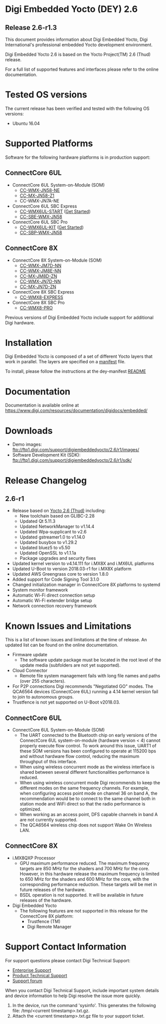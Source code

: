 # Digi Embedded Yocto (DEY) 2.6
## Release 2.6-r1.3

This document provides information about Digi Embedded Yocto,
Digi International's professional embedded Yocto development environment.

Digi Embedded Yocto 2.6 is based on the Yocto Project(TM) 2.6 (Thud) release.

For a full list of supported features and interfaces please refer to the
online documentation.

# Tested OS versions

The current release has been verified and tested with the following
OS versions:

* Ubuntu 16.04

# Supported Platforms

Software for the following hardware platforms is in production support:

## ConnectCore 6UL
* ConnectCore 6UL System-on-Module (SOM)
  * [CC-WMX-JN58-NE](https://www.digi.com/products/models/cc-wmx-jn58-ne)
  * [CC-MX-JN58-Z1](https://www.digi.com/products/models/cc-mx-jn58-z1)
  * CC-WMX-JN7A-NE
* ConnectCore 6UL SBC Express
  * [CC-WMX6UL-START](https://www.digi.com/products/models/cc-wmx6ul-start) ([Get Started](https://www.digi.com/resources/documentation/digidocs/90001548/default.htm#concept/yocto/c_get_started_with_yocto.htm))
  * [CC-SBE-WMX-JN58](https://www.digi.com/products/models/cc-sbe-wmx-jn58)
* ConnectCore 6UL SBC Pro
  * [CC-WMX6UL-KIT](https://www.digi.com/products/models/cc-wmx6ul-kit) ([Get Started](https://www.digi.com/resources/documentation/digidocs/90001547/default.htm#concept/yocto/c_get_started_with_yocto.htm))
  * [CC-SBP-WMX-JN58](https://www.digi.com/products/models/cc-sbp-wmx-jn58)

## ConnectCore 8X
* ConnectCore 8X System-on-Module (SOM)
  * [CC-WMX-JM7D-NN](https://www.digi.com/cc8x)
  * [CC-WMX-JM8E-NN](https://www.digi.com/cc8x)
  * [CC-MX-JM8D-ZN](https://www.digi.com/cc8x)
  * [CC-WMX-JN7D-NN](https://www.digi.com/cc8x)
  * [CC-MX-JN7D-ZN](https://www.digi.com/cc8x)
* ConnectCore 8X SBC Express
  * [CC-WMX8-EXPRESS](https://www.digi.com/cc8x)
* ConnectCore 8X SBC Pro
  * [CC-WMX8-PRO](https://www.digi.com/cc8x)

Previous versions of Digi Embedded Yocto include support for additional Digi
hardware.

# Installation

Digi Embedded Yocto is composed of a set of different Yocto layers that work in
parallel. The layers are specified on a [manifest](https://github.com/digi-embedded/dey-manifest/blob/thud/default.xml) file.

To install, please follow the instructions at the dey-manifest [README](https://github.com/digi-embedded/dey-manifest)

# Documentation

Documentation is available online at https://www.digi.com/resources/documentation/digidocs/embedded/

# Downloads

* Demo images: ftp://ftp1.digi.com/support/digiembeddedyocto/2.6/r1/images/
* Software Development Kit (SDK): ftp://ftp1.digi.com/support/digiembeddedyocto/2.6/r1/sdk/

# Release Changelog

## 2.6-r1

* Release based on [Yocto 2.6 (Thud)](https://www.yoctoproject.org/software-overview/downloads) including:
  * New toolchain based on GLIBC-2.28
  * Updated Qt 5.11.3
  * Updated NetworkManager to v1.14.4
  * Updated Wpa-supplicant to v2.6
  * Updated gstreamer1.0 to v1.14.0
  * Updated busybox to v1.29.2
  * Updated bluez5 to v5.50
  * Updated OpenSSL to v1.1.1a
  * Package upgrades and security fixes
* Updated kernel version to v4.14.111 for i.MX8X and i.MX6UL platforms
* Updated U-Boot to version 2018.03-r1 for i.MX8X platform
* Updated AWS Greengrass core to version 1.8.0
* Added support for Code Signing Tool 3.1.0
* Changed initialization manager in ConnectCore 8X platforms to systemd
* System monitor framework
* Automatic Wi-Fi direct connection setup
* Automatic Wi-Fi extender bridge setup
* Network connection recovery framework

# Known Issues and Limitations

This is a list of known issues and limitations at the time of release. An
updated list can be found on the online documentation.

* Firmware update
  * The software update package must be located in the root level of the
    update media (subfolders are not yet supported).
* Cloud Connector
  * Remote file system management fails with long file names and paths
    (over 255 characters).
* For P2P connections Digi recommends "Negotiated GO" modes. The QCA6564
  devices (ConnectCore 6UL) running a 4.14 kernel version fail to join to
  autonomous groups.
* Trustfence is not yet supported on U-Boot v2018.03.

## ConnectCore 6UL

* ConnectCore 6UL System-on-Module (SOM)
  * The UART connected to the Bluetooth chip on early versions of the ConnectCore
    6UL system-on-module (hardware version < 4) cannot properly execute flow
    control. To work around this issue, UART1 of these SOM versions has been
    configured to operate at 115200 bps and without hardware flow control,
    reducing the maximum throughput of this interface.
  * When using wireless concurrent mode as the wireless interface is shared
    between several different functionalities performance is reduced.
  * When using wireless concurrent mode Digi recommends to keep the different
    modes on the same frequency channels. For example, when configuring access
    point mode on channel 36 on band A, the recommendation would be to connect
    to the same channel both in station mode and WiFi direct so that the radio
    performance is optimized.
  * When working as an access point, DFS capable channels in band A are not
    currently supported.
  * The QCA6564 wireless chip does not support Wake On Wireless LAN.

## ConnectCore 8X

* i.MX8QXP Processor
  * GPU maximum performance reduced. The maximum frequency targets are 850 MHz
    for the shaders and 700 MHz for the core. However, in this hardware release
    the maximum frequency is limited to 650 MHz for the shaders and 600 MHz for
    the core, with the corresponding performance reduction. These targets will
    be met in future releases of the hardware.
  * BSDL operation is not supported. It will be available in future releases
    of the hardware.
* Digi Embedded Yocto
  * The following features are not supported in this release for the ConnectCore 8X platform:
    * Trustfence (TM)
    * Digi Remote Manager

# Support Contact Information

For support questions please contact Digi Technical Support:

* [Enterprise Support](https://mydigi.secure.force.com/customers/)
* [Product Technical Support](https://www.digi.com/support#support-tools)
* [Support forum](https://www.digi.com/support/forum/)

When you contact Digi Technical Support, include important system details and
device information to help Digi resolve the issue more quickly.

1. In the device, run the command 'sysinfo'. This generates the following file:
   /tmp/&lt;current timestamp>.txt.gz.
2. Attach the &lt;current timestamp>.txt.gz file to your support ticket.
